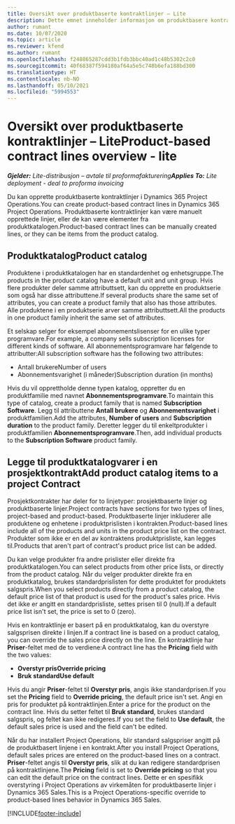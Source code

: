 ```yaml
---
title: Oversikt over produktbaserte kontraktlinjer – Lite
description: Dette emnet inneholder informasjon om produktbasere kontraktlinjer.
author: rumant
ms.date: 10/07/2020
ms.topic: article
ms.reviewer: kfend
ms.author: rumant
ms.openlocfilehash: f248865287cdd3b1fdb3bbc40ad1c48b5302c2c0
ms.sourcegitcommit: 40f68387f594180af64a5e5c748b6efa188bd300
ms.translationtype: HT
ms.contentlocale: nb-NO
ms.lasthandoff: 05/10/2021
ms.locfileid: "5994553"
---
```

# <a name="product-based-contract-lines-overview---lite"></a><span data-ttu-id="1bf15-103">Oversikt over produktbaserte kontraktlinjer – Lite</span><span class="sxs-lookup"><span data-stu-id="1bf15-103">Product-based contract lines overview - lite</span></span>

<span data-ttu-id="1bf15-104">_**Gjelder:** Lite-distribusjon – avtale til proformafakturering_</span><span class="sxs-lookup"><span data-stu-id="1bf15-104">_**Applies To:** Lite deployment - deal to proforma invoicing_</span></span>

<span data-ttu-id="1bf15-105">Du kan opprette produktbaserte kontraktlinjer i Dynamics 365 Project Operations.</span><span class="sxs-lookup"><span data-stu-id="1bf15-105">You can create product-based contract lines in Dynamics 365 Project Operations.</span></span> <span data-ttu-id="1bf15-106">Produktbaserte kontraktlinjer kan være manuelt opprettede linjer, eller de kan være elementer fra produktkatalogen.</span><span class="sxs-lookup"><span data-stu-id="1bf15-106">Product-based contract lines can be manually created lines, or they can be items from the product catalog.</span></span>

## <a name="product-catalog"></a><span data-ttu-id="1bf15-107">Produktkatalog</span><span class="sxs-lookup"><span data-stu-id="1bf15-107">Product catalog</span></span>

<span data-ttu-id="1bf15-108">Produktene i produktkatalogen har en standardenhet og enhetsgruppe.</span><span class="sxs-lookup"><span data-stu-id="1bf15-108">The products in the product catalog have a default unit and unit group.</span></span> <span data-ttu-id="1bf15-109">Hvis flere produkter deler samme attributtsett, kan du opprette en produktserie som også har disse attributtene.</span><span class="sxs-lookup"><span data-stu-id="1bf15-109">If several products share the same set of attributes, you can create a product family that also has those attributes.</span></span> <span data-ttu-id="1bf15-110">Alle produktene i en produktserie arver samme attributtsett.</span><span class="sxs-lookup"><span data-stu-id="1bf15-110">All the products in one product family inherit the same set of attributes.</span></span>

<span data-ttu-id="1bf15-111">Et selskap selger for eksempel abonnementslisenser for en ulike typer programvare.</span><span class="sxs-lookup"><span data-stu-id="1bf15-111">For example, a company sells subscription licenses for different kinds of software.</span></span> <span data-ttu-id="1bf15-112">All abonnementsprogramvare har følgende to attributter:</span><span class="sxs-lookup"><span data-stu-id="1bf15-112">All subscription software has the following two attributes:</span></span>

- <span data-ttu-id="1bf15-113">Antall brukere</span><span class="sxs-lookup"><span data-stu-id="1bf15-113">Number of users</span></span>
- <span data-ttu-id="1bf15-114">Abonnementsvarighet (i måneder)</span><span class="sxs-lookup"><span data-stu-id="1bf15-114">Subscription duration (in months)</span></span>

<span data-ttu-id="1bf15-115">Hvis du vil opprettholde denne typen katalog, oppretter du en produktfamilie med navnet **Abonnementsprogramvare**.</span><span class="sxs-lookup"><span data-stu-id="1bf15-115">To maintain this type of catalog, create a product family that is named **Subscription Software**.</span></span> <span data-ttu-id="1bf15-116">Legg til attributtene **Antall brukere** og **Abonnementsvarighet** i produktfamilien.</span><span class="sxs-lookup"><span data-stu-id="1bf15-116">Add the attributes, **Number of users** and **Subscription duration** to the product family.</span></span> <span data-ttu-id="1bf15-117">Deretter legger du til enkeltprodukter i produktfamilien **Abonnementsprogramvare**.</span><span class="sxs-lookup"><span data-stu-id="1bf15-117">Then, add individual products to the **Subscription Software** product family.</span></span>

## <a name="add-product-catalog-items-to-a-project-contract"></a><span data-ttu-id="1bf15-118">Legge til produktkatalogvarer i en prosjektkontrakt</span><span class="sxs-lookup"><span data-stu-id="1bf15-118">Add product catalog items to a project Contract</span></span>

<span data-ttu-id="1bf15-119">Prosjektkontrakter har deler for to linjetyper: prosjektbaserte linjer og produktbaserte linjer.</span><span class="sxs-lookup"><span data-stu-id="1bf15-119">Project contracts have sections for two types of lines, project-based and product-based.</span></span> <span data-ttu-id="1bf15-120">Produktbaserte linjer inkluderer alle produktene og enhetene i produktprislisten i kontrakten.</span><span class="sxs-lookup"><span data-stu-id="1bf15-120">Product-based lines include all of the products and units in the product price list on the contract.</span></span> <span data-ttu-id="1bf15-121">Produkter som ikke er en del av kontraktens produktprisliste, kan legges til.</span><span class="sxs-lookup"><span data-stu-id="1bf15-121">Products that aren't part of contract's product price list can be added.</span></span>

<span data-ttu-id="1bf15-122">Du kan velge produkter fra andre prislister eller direkte fra produktkatalogen.</span><span class="sxs-lookup"><span data-stu-id="1bf15-122">You can select products from other price lists, or directly from the product catalog.</span></span> <span data-ttu-id="1bf15-123">Når du velger produkter direkte fra en produktkatalog, brukes standardprislisten for dette produktet for produktets salgspris.</span><span class="sxs-lookup"><span data-stu-id="1bf15-123">When you select products directly from a product catalog, the default price list of that product is used for the product's sales price.</span></span> <span data-ttu-id="1bf15-124">Hvis det ikke er angitt en standardprisliste, settes prisen til 0 (null).</span><span class="sxs-lookup"><span data-stu-id="1bf15-124">If a default price list isn't set, the price is set to 0 (zero).</span></span>

<span data-ttu-id="1bf15-125">Hvis en kontraktlinje er basert på en produktkatalog, kan du overstyre salgsprisen direkte i linjen.</span><span class="sxs-lookup"><span data-stu-id="1bf15-125">If a contract line is based on a product catalog, you can override the sales price directly on the line.</span></span> <span data-ttu-id="1bf15-126">En kontraktlinje har **Priser**-feltet med de to verdiene:</span><span class="sxs-lookup"><span data-stu-id="1bf15-126">A contract line has the **Pricing** field with the two values:</span></span>

- <span data-ttu-id="1bf15-127">**Overstyr pris**</span><span class="sxs-lookup"><span data-stu-id="1bf15-127">**Override pricing**</span></span>
- <span data-ttu-id="1bf15-128">**Bruk standard**</span><span class="sxs-lookup"><span data-stu-id="1bf15-128">**Use default**</span></span>

<span data-ttu-id="1bf15-129">Hvis du angir **Priser**-feltet til **Overstyr pris**, angis ikke standardprisen.</span><span class="sxs-lookup"><span data-stu-id="1bf15-129">If you set the **Pricing** field to **Override pricing**, the default price isn't set.</span></span> <span data-ttu-id="1bf15-130">Angi en pris for produktet på kontraktlinjen.</span><span class="sxs-lookup"><span data-stu-id="1bf15-130">Enter a price for the product on the contract line.</span></span> <span data-ttu-id="1bf15-131">Hvis du setter feltet til **Bruk standard**, brukes standard salgspris, og feltet kan ikke redigeres.</span><span class="sxs-lookup"><span data-stu-id="1bf15-131">If you set the field to **Use default**, the default sales price is used and the field can't be edited.</span></span>

<span data-ttu-id="1bf15-132">Når du har installert Project Operations, blir standard salgspriser angitt på de produktbasert linjene i en kontrakt.</span><span class="sxs-lookup"><span data-stu-id="1bf15-132">After you install Project Operations, default sales prices are entered on the product-based lines on a contract.</span></span> <span data-ttu-id="1bf15-133">**Priser**-feltet angis til **Overstyr pris**, slik at du kan redigere standardprisen på kontraktlinjene.</span><span class="sxs-lookup"><span data-stu-id="1bf15-133">The **Pricing** field is set to **Override pricing** so that you can edit the default price on the contract lines.</span></span> <span data-ttu-id="1bf15-134">Dette er en spesifikk overstyring i Project Operations av virkemåten for produktbaserte linjer i Dynamics 365 Sales.</span><span class="sxs-lookup"><span data-stu-id="1bf15-134">This is a Project Operations-specific override to product-based lines behavior in Dynamics 365 Sales.</span></span>


[!INCLUDE[footer-include](../../includes/footer-banner.md)]